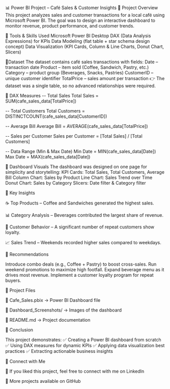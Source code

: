 📊 Power BI Project – Café Sales & Customer Insights
🔹 Project Overview
This project analyzes sales and customer transactions for a local café using Microsoft Power BI.
The goal was to design an interactive dashboard to monitor revenue, product performance, and customer trends.

🔹 Tools & Skills Used
Microsoft Power BI Desktop
DAX (Data Analysis Expressions) for KPIs
Data Modeling (flat table + star schema design concept)
Data Visualization (KPI Cards, Column & Line Charts, Donut Chart, Slicers)

🔹Dataset
The dataset contains café sales transactions with fields:
Date – transaction date
Product – item sold (Coffee, Sandwich, Pastry, etc.)
Category – product group (Beverages, Snacks, Pastries)
CustomerID – unique customer identifier
TotalPrice – sales amount per transaction
👉 The dataset was a single table, so no advanced relationships were required.

🔹 DAX Measures
-- Total Sales
Total Sales = SUM(cafe_sales_data[TotalPrice])

-- Total Customers
Total Customers = DISTINCTCOUNT(cafe_sales_data[CustomerID])

-- Average Bill
Average Bill = AVERAGE(cafe_sales_data[TotalPrice])

-- Sales per Customer
Sales per Customer = [Total Sales] / [Total Customers]

-- Data Range (Min & Max Date)
Min Date = MIN(cafe_sales_data[Date])
Max Date = MAX(cafe_sales_data[Date])

🔹 Dashboard Visuals
The dashboard was designed on one page for simplicity and storytelling:
KPI Cards: Total Sales, Total Customers, Average Bill
Column Chart: Sales by Product
Line Chart: Sales Trend over Time
Donut Chart: Sales by Category
Slicers: Date filter & Category filter

🔹 Key Insights

☕ Top Products – Coffee and Sandwiches generated the highest sales.

📊 Category Analysis – Beverages contributed the largest share of revenue.

👥 Customer Behavior – A significant number of repeat customers show loyalty.

📈 Sales Trend – Weekends recorded higher sales compared to weekdays.

🔹 Recommendations

Introduce combo deals (e.g., Coffee + Pastry) to boost cross-sales.
Run weekend promotions to maximize high footfall.
Expand beverage menu as it drives most revenue.
Implement a customer loyalty program for repeat buyers.

🔹 Project Files

📁 Cafe_Sales.pbix → Power BI Dashboard file

📸 Dashboard_Screenshots/ → Images of the dashboard

📝 README.md → Project documentation

🔹 Conclusion

This project demonstrates:
✅ Creating a Power BI dashboard from scratch
✅ Using DAX measures for dynamic KPIs
✅ Applying data visualization best practices
✅ Extracting actionable business insights

🔹 Connect with Me

📌 If you liked this project, feel free to connect with me on LinkedIn

📌 More projects available on GitHub
